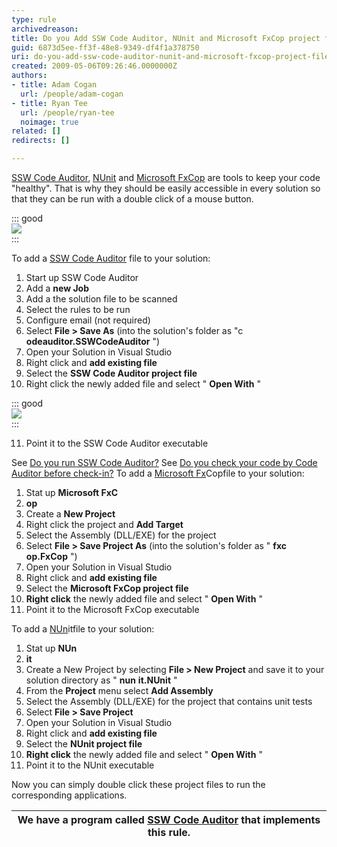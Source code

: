 ```yaml
---
type: rule
archivedreason: 
title: Do you Add SSW Code Auditor, NUnit and Microsoft FxCop project files to your Solution
guid: 6873d5ee-ff3f-48e8-9349-df4f1a378750
uri: do-you-add-ssw-code-auditor-nunit-and-microsoft-fxcop-project-files-to-your-solution
created: 2009-05-06T09:26:46.0000000Z
authors:
- title: Adam Cogan
  url: /people/adam-cogan
- title: Ryan Tee
  url: /people/ryan-tee
  noimage: true
related: []
redirects: []

---
```


[SSW Code Auditor](http://www.ssw.com.au/ssw/CodeAuditor/Default.aspx), [NUnit](http://www.ssw.com.au/ssw/Standards/DeveloperGeneral/netTools.aspx#NUnit) and [Microsoft FxCop](http://www.ssw.com.au/ssw/Standards/DeveloperGeneral/netTools.aspx#FxCop) are tools to keep your code "healthy". That is why they should be easily accessible in every solution so that they can be run with a double click of a mouse button. 
<!--endintro-->




::: good  
![](CodeAuditorProjectFile.gif)  
:::

To add a [SSW Code Auditor](http://www.ssw.com.au/ssw/CodeAuditor/Default.aspx) file to your solution:

1. Start up SSW Code Auditor
2. Add a  **new Job**
3. Add a the solution file to be scanned
4. Select the rules to be run
5. Configure email (not required)
6. Select  **File &gt; Save As** (into the solution's folder as "c **odeauditor.SSWCodeAuditor** ")
7. Open your Solution in Visual Studio
8. Right click and  **add existing file**
9. Select the  **SSW Code Auditor project file**
10. Right click the newly added file and select " **Open With** "
 

::: good  
![](OpenWith.gif)  
:::
 
11. Point it to the SSW Code Auditor executable


See [Do you run SSW Code Auditor?](/do-you-add-ssw-code-auditor-nunit-and-microsoft-fxcop-project-files-to-your-solution) 
See [Do you check your code by Code Auditor before check-in?](/do-you-add-ssw-code-auditor-nunit-and-microsoft-fxcop-project-files-to-your-solution) 
To add a [Microsoft Fx](http://www.ssw.com.au/ssw/Standards/DeveloperGeneral/netTools.aspx#FxCop)Copfile to your solution:
1. Stat up  **Microsoft FxC**
2. **op**
3. Create a  **New Project**
4. Right click the project and  **Add Target**
5. Select the Assembly (DLL/EXE) for the project
6. Select  **File &gt; Save Project As** (into the solution's folder as " **fxc** **op.FxCop** ")
7. Open your Solution in Visual Studio
8. Right click and  **add existing file**
9. Select the  **Microsoft FxCop project file**
10. **Right click** the newly added file and select " **Open With** "
11. Point it to the Microsoft FxCop executable


To add a [NUn](http://www.ssw.com.au/ssw/Standards/DeveloperGeneral/netTools.aspx#NUnit)itfile to your solution:
1. Stat up  **NUn**
2. **it**
3. Create a New Project by selecting  **File &gt; New Project** and save it to your solution directory as " **nun** **it.NUnit** "
4. From the  **Project** menu select  **Add Assembly**
5. Select the Assembly (DLL/EXE) for the project that contains unit tests
6. Select  **File &gt; Save Project**
7. Open your Solution in Visual Studio
8. Right click and  **add existing file**
9. Select the  **NUnit project file**
10. **Right click** the newly added file and select " **Open With** "
11. Point it to the NUnit executable


Now you can simply double click these project files to run the corresponding applications.


| We have a program called [SSW Code Auditor](http://www.ssw.com.au/ssw/CodeAuditor/Default.aspx) that implements this rule. |
| --- |
